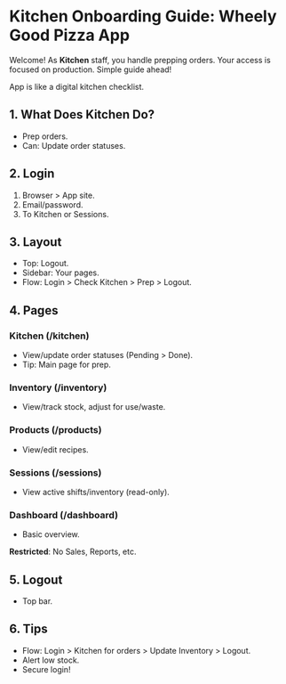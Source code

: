# Kitchen Onboarding Guide: Wheely Good Pizza App

Welcome! As **Kitchen** staff, you handle prepping orders. Your access is focused on production. Simple guide ahead!

App is like a digital kitchen checklist.

## 1. What Does Kitchen Do?

- Prep orders.
- Can: Update order statuses.

## 2. Login

1. Browser > App site.
2. Email/password.
3. To Kitchen or Sessions.

## 3. Layout

- Top: Logout.
- Sidebar: Your pages.
- Flow: Login > Check Kitchen > Prep > Logout.

## 4. Pages

### Kitchen (/kitchen)

- View/update order statuses (Pending > Done).
- Tip: Main page for prep.

### Inventory (/inventory)

- View/track stock, adjust for use/waste.

### Products (/products)

- View/edit recipes.

### Sessions (/sessions)

- View active shifts/inventory (read-only).

### Dashboard (/dashboard)

- Basic overview.

**Restricted**: No Sales, Reports, etc.

## 5. Logout

- Top bar.

## 6. Tips

- Flow: Login > Kitchen for orders > Update Inventory > Logout.
- Alert low stock.
- Secure login!
